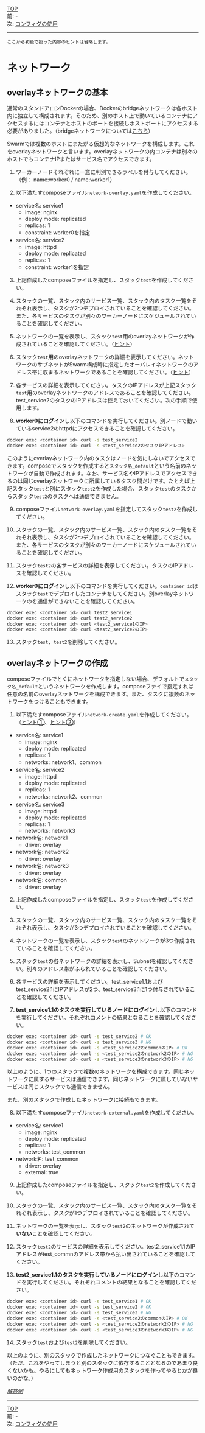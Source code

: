 [TOP](../README.md)   
前: -  
次: [コンフィグの使用](./swarm-config.md)  

---

`ここから初級で扱った内容のヒントは省略します。`

# ネットワーク

## overlayネットワークの基本

通常のスタンドアロンDockerの場合、Dockerのbridgeネットワークは各ホスト内に独立して構成されます。そのため、別のホスト上で動いているコンテナにアクセスするにはコンテナとホストのポートを接続しホストポートにアクセスする必要がありました。（bridgeネットワークについては[こちら](https://docs.docker.com/network/bridge/)）

Swarmでは複数のホストにまたがる仮想的なネットワークを構成します。これをoverlayネットワークと言います。overlayネットワークの内コンテナは別々のホストでもコンテナIPまたはサービス名でアクセスできます。

1. ワーカーノードそれぞれに一意に判別できるラベルを付与してください。（例： name:worker0 / name:worker1）

2. 以下満たすcomposeファイル`network-overlay.yaml`を作成してください。

- service名: service1
  - image: nginx
  - deploy mode: replicated
  - replicas: 1
  - constraint: worker0を指定
- service名: service2
  - image: httpd
  - deploy mode: replicated
  - replicas: 1
  - constraint: worker1を指定

3. 上記作成したcomposeファイルを指定し、スタック`test`を作成してください。

4. スタックの一覧、スタック内のサービス一覧、スタック内のタスク一覧をそれぞれ表示し、タスクが2つデプロイされていることを確認してください。また、各サービスのタスクが別々のワーカーノードにスケジュールされていることを確認してください。

5. ネットワークの一覧を表示し、スタック`test`用のoverlayネットワークが作成されていることを確認してください。（[ヒント](https://docs.docker.com/engine/reference/commandline/network_ls/)）

6. スタック`test`用のoverlayネットワークの詳細を表示してください。ネットワークのサブネットがSwarm構成時に指定したオーバレイネットワークのアドレス帯に収まるネットワークであることを確認してください。（[ヒント](https://docs.docker.com/engine/reference/commandline/network_inspect/)）

7. 各サービスの詳細を表示してください。タスクのIPアドレスが上記スタック`test`用のoverlayネットワークのアドレスであることを確認してください。test_service2のタスクのIPアドレスは控えておいてください。次の手順で使用します。

8. **worker0にログイン**し以下のコマンドを実行してください。別ノードで動いているservice2のhttpdにアクセスできることを確認してください。

``` sh
docker exec <container id> curl -s test_service2
docker exec <container id> curl -s <test_service2のタスクIPアドレス>
```

このようにoverlayネットワーク内のタスクはノードを気にしないでアクセスできます。composeでスタックを作成すると`スタック名_default`という名前のネットワークが自動で作成されます。なお、サービス名やIPアドレスでアクセスできるのは同じoverlayネットワークに所属しているタスク間だけです。たとえば上記スタック`test`と別にスタック`test2`を作成した場合、スタック`test`のタスクからスタック`test2`のタスクへは通信できません。

9. composeファイル`network-overlay.yaml`を指定してスタック`test2`を作成してください。

10. スタックの一覧、スタック内のサービス一覧、スタック内のタスク一覧をそれぞれ表示し、タスクが2つデプロイされていることを確認してください。また、各サービスのタスクが別々のワーカーノードにスケジュールされていることを確認してください。

11. スタック`test2`の各サービスの詳細を表示してください。タスクのIPアドレスを確認してください。

12. **worker0にログイン**し以下のコマンドを実行してください。`container id`はスタック`test`でデプロイしたコンテナをしてください。別overlayネットワークのを通信ができないことを確認してください。

``` sh
docker exec <container id> curl test2_service1
docker exec <container id> curl test2_service2
docker exec <container id> curl <test2_service1のIP>
docker exec <container id> curl <test2_service2のIP>
```

13. スタック`test`、`test2`を削除してください。

## overlayネットワークの作成

composeファイルでとくにネットワークを指定しない場合、デフォルトで`スタック名_default`というネットワークを作成します。composeファイで指定すれば任意の名前のoverlayネットワークを構成できます。また、タスクに複数のネットワークをつけることもできます。

1. 以下満たすcomposeファイル`network-create.yaml`を作成してください。（[ヒント①](https://docs.docker.com/compose/compose-file/compose-file-v3/#networks)、[ヒント②](https://docs.docker.com/compose/compose-file/compose-file-v3/#network-configuration-reference)）

- service名: service1
  - image: nginx
  - deploy mode: replicated
  - replicas: 1
  - networks: network1、common
- service名: service2
  - image: httpd
  - deploy mode: replicated
  - replicas: 1
  - networks: network2、common
- service名: service3
  - image: httpd
  - deploy mode: replicated
  - replicas: 1
  - networks: network3
- network名: network1
  - driver: overlay
- network名: network2
  - driver: overlay
- network名: network3
  - driver: overlay
- network名: common
  - driver: overlay

2. 上記作成したcomposeファイルを指定し、スタック`test`を作成してください。

3. スタックの一覧、スタック内のサービス一覧、スタック内のタスク一覧をそれぞれ表示し、タスクが3つデプロイされていることを確認してください。

4. ネットワークの一覧を表示し、スタック`test`のネットワークが3つ作成されていることを確認してください。

5. スタック`test`の各ネットワークの詳細を表示し、Subnetを確認してください。別々のアドレス帯がふられていることを確認してください。

6. 各サービスの詳細を表示してください。test_service1.1およびtest_service2.1にIPアドレスが2つ、test_service3.1に1つ付与されていることを確認してください。

7. **test_service1.1のタスクを実行しているノードにログイン**し以下のコマンドを実行してください。それぞれコメントの結果となることを確認してください。

``` sh
docker exec <container id> curl -s test_service2 # OK
docker exec <container id> curl -s test_service3 # NG
docker exec <container id> curl -s <test_service2のcommonのIP> # OK
docker exec <container id> curl -s <test_service2のnetwork2のIP> # NG
docker exec <container id> curl -s <test_service3のnetwork3のIP> # NG
```

以上のように、1つのスタックで複数のネットワークを構成できます。同じネットワークに属するサービスは通信できます。同じネットワークに属していないサービスは同じスタックでも通信できません。

また、別のスタックで作成したネットワークに接続もできます。

8. 以下満たすcomposeファイル`network-external.yaml`を作成してください。

- service名: service1
  - image: nginx
  - deploy mode: replicated
  - replicas: 1
  - networks: test_common
- network名: test_common
  - driver: overlay
  - external: true

9. 上記作成したcomposeファイルを指定し、スタック`test2`を作成してください。

10. スタックの一覧、スタック内のサービス一覧、スタック内のタスク一覧をそれぞれ表示し、タスクが1つデプロイされていることを確認してください。

11. ネットワークの一覧を表示し、スタック`test2`のネットワークが作成されて**いない**ことを確認してください。

12. スタック`test2`のサービスの詳細を表示してください。test2_service1.1のIPアドレスがtest_commnのアドレス帯から払い出されていることを確認してください。

13. **test2_service1.1のタスクを実行しているノードにログイン**し以下のコマンドを実行してください。それぞれコメントの結果となることを確認してください。

``` sh
docker exec <container id> curl -s test_service1 # OK
docker exec <container id> curl -s test_service2 # OK
docker exec <container id> curl -s test_service3 # NG
docker exec <container id> curl -s <test_service2のcommonのIP> # OK
docker exec <container id> curl -s <test_service2のnetwork2のIP> # NG
docker exec <container id> curl -s <test_service3のnetwork3のIP> # NG
```

14. スタック`test`および`test2`を削除してください。

以上のように、別のスタックで作成したネットワークにつなぐこともできます。（ただ、これをやってしまうと別のスタックに依存することとなるのであまり良くないかも。やるにしてもネットワーク作成用のスタックを作ってやるとかが良いのかな。）

*[解答例](./.ans/swarm-network.md)*

---

[TOP](../README.md)   
前: -  
次: [コンフィグの使用](./swarm-config.md)  